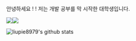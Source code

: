 

안녕하세요 ! ! 저는 개발 공부를 막 시작한 대학생입니다. 


<img src="https://img.shields.io/badge/JAVA-007396?style=for-the-badge&logo=java&logoColor=white"><img src="https://img.shields.io/badge/github-181717?style=for-the-badge&logo=github&logoColor=white">


![liupie8979's github stats](https://github-readme-stats.vercel.app/api?username=liupei8979&show_icons=true)
